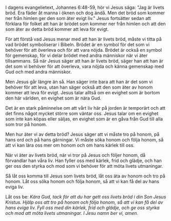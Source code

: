 I dagens evangelietext, Johannes 6:48-59, hör vi Jesus säga: "Jag är livets bröd. Era fäder åt manna i öknen och dog ändå. Men det bröd som kommer ner från himlen ger den som äter evigt liv." Jesus fortsätter sedan att förklara för folket att han är brödet som kommer ner från himlen och att den som äter av detta bröd kommer att leva för evigt.

För att förstå vad Jesus menar med att han är livets bröd, måste vi titta på vad brödet symboliserar i Bibeln. Brödet är en symbol för det som vi behöver för att överleva och för att vara nöjda. Brödet är också en symbol för gemenskap, för vi delar brödet med andra människor när vi äter tillsammans. Så när Jesus säger att han är livets bröd, säger han att han är det som vi behöver för att överleva, vara nöjda och känna gemenskap med Gud och med andra människor.

Men Jesus går längre än så. Han säger inte bara att han är det som vi behöver för att leva, utan han säger också att den som äter av honom kommer att leva för evigt. Jesus talar alltså om en evighet som är bortom den här världen, en evighet som är nära Gud.

Det är en stark påminnelse om att vårt liv här på jorden är temporärt och att det finns något mycket större som väntar oss. Jesus talar om en evighet som inte kan köpas eller säljas, en evighet som är en gåva från Gud till alla som tror på honom.

Men hur äter vi av detta bröd? Jesus säger att vi måste tro på honom, på hans ord och på hans gärningar. Vi måste söka honom och följa honom, så att vi kan lära oss mer om honom och om hans kärlek till oss.

När vi äter av livets bröd, när vi tror på Jesus och följer honom, då förvandlar han våra liv. Han fyller oss med kärlek, frid och glädje, och han ger oss den styrka och mod som vi behöver för att möta livets utmaningar.

Så låt oss komma till Jesus som livets bröd, låt oss äta av honom och tro på honom. Låt oss söka honom och följa honom, så att vi kan få del av hans eviga liv.

Låt oss be:
*Kära Gud, tack för att du har gett oss livets bröd i din Son Jesus Kristus. Hjälp oss att tro på honom och följa honom, så att vi kan få del av hans eviga liv. Fyll oss med din kärlek, frid och glädje, och ge oss styrka och mod att möta livets utmaningar. I Jesu namn ber vi, amen.*
<!--stackedit_data:
eyJoaXN0b3J5IjpbMTQ3MjAxNTU5N119
-->